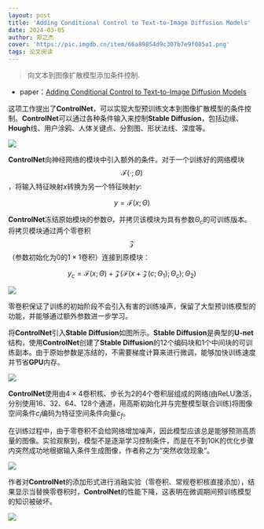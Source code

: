 ```yaml
---
layout: post
title: 'Adding Conditional Control to Text-to-Image Diffusion Models'
date: 2024-03-05
author: 郑之杰
cover: 'https://pic.imgdb.cn/item/66a89854d9c307b7e9f085a1.png'
tags: 论文阅读
---
```


> 向文本到图像扩散模型添加条件控制.

- paper：[Adding Conditional Control to Text-to-Image Diffusion Models](https://arxiv.org/abs/2302.05543)

这项工作提出了**ControlNet**，可以实现大型预训练文本到图像扩散模型的条件控制。**ControlNet**可以通过各种条件输入来控制**Stable Diffusion**，包括边缘、**Hough**线、用户涂鸦、人体关键点、分割图、形状法线、深度等。

![](https://pic.imgdb.cn/item/66a8a4d3d9c307b7e9fd3ea7.png)

**ControlNet**向神经网络的模块中引入额外的条件。对于一个训练好的网络模块$$\mathcal{F}(\cdot; \Theta)$$，将输入特征映射$x$转换为另一个特征映射$y$:

$$
y = \mathcal{F}(x; \Theta)
$$

**ControlNet**冻结原始模块的参数$\Theta$，并拷贝该模块为具有参数$\Theta_c$的可训练版本。将拷贝模块通过两个零卷积$$\mathcal{Z}$$（参数初始化为$0$的$1\times 1$卷积）连接到原模块：

$$
y_c = \mathcal{F}(x; \Theta) + \mathcal{Z}(\mathcal{F}(x+\mathcal{Z}(c; \Theta_1); \Theta_c); \Theta_2)
$$

![](https://pic.imgdb.cn/item/66a8aaf9d9c307b7e901e311.png)

零卷积保证了训练的初始阶段不会引入有害的训练噪声，保留了大型预训练模型的功能，并能够通过额外参数进一步学习。

将**ControlNet**引入**Stable Diffusion**如图所示。**Stable Diffusion**是典型的**U-net**结构，使用**ControlNet**创建了**Stable Diffusion**的12个编码块和1个中间块的可训练副本。由于原始参数是冻结的，不需要梯度计算来进行微调，能够加快训练速度并节省**GPU**内存。

![](https://pic.imgdb.cn/item/66a8acd4d9c307b7e904af82.png)

**ControlNet**使用由4 × 4卷积核、步长为2的4个卷积层组成的网络(由ReLU激活，分别使用16、32、64、128个通道，用高斯初始化并与完整模型联合训练)将图像空间条件$c_i$编码为特征空间条件向量$c_f$。

在训练过程中，由于零卷积不会给网络增加噪声，因此模型应该总是能够预测高质量的图像。实验观察到，模型不是逐渐学习控制条件，而是在不到10K的优化步骤内突然成功地根据输入条件生成图像，作者称之为“突然收敛现象”。

![](https://pic.imgdb.cn/item/66ac8ed7d9c307b7e92781f9.png)

作者对**ControlNet**的添加形式进行消融实验（零卷积、常规卷积核直接添加），结果显示当替换零卷积时，**ControlNet**的性能下降，这表明在微调期间预训练模型的知识被破坏。

![](https://pic.imgdb.cn/item/66ac90e3d9c307b7e929b124.png)

